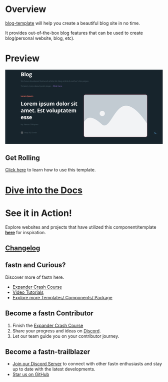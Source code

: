 # Overview

[blog-template](https://fastn-community.github.io/blog-template/) will help you create
a beautiful blog site in no time.

It provides out-of-the-box blog features that can be used to create blog(personal website, blog, etc).

# Preview

![blog-template](assets/blog-template-og-image.jpg)

## Get Rolling

[Click here](https://fastn-community.github.io/blog-template/) to learn how to use this template.

# [Dive into the Docs](https://fastn-community.github.io/blog-template/components)

# See it in Action!

Explore websites and projects that have utilized this component/template 
**[here](https://fastn-community.github.io/blog-template/#dart-used-by)** for
inspiration.

## [Changelog](Changelog.md)

## fastn and Curious?

Discover more of fastn here.

- [Expander Crash Course](https://fastn.com/expander/)
- [Video Tutorials](https://fastn.com/expander/hello-world/-/build/)
- [Explore more Templates/ Components/ Package](https://fastn.com/featured/)

## Become a fastn Contributor

1.  Finish the [Expander Crash Course](https://fastn.com/expander/)
2.  Share your progress and ideas on [Discord](https://discord.gg/bucrdvptYd).
3.  Let our team guide you on your contributor journey.

## Become a fastn-trailblazer

- [Join our Discord Server](https://discord.gg/bucrdvptYd) to connect with other fastn enthusiasts and stay up to date with the latest developments.
- [Star us on GitHub](https://github.com/fastn-stack/fastn/)

